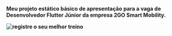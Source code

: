 <b>Meu projeto estático básico de apresentação para a vaga de Desenvolvedor Flutter Júnior da empresa 2GO Smart Mobility.

![registre o seu melhor treino](https://i.imgur.com/wmrw5yI.png)

